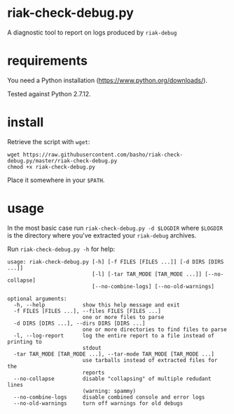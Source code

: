 # riak-check-debug.py
A diagnostic tool to report on logs produced by `riak-debug`

# requirements

You need a Python installation (https://www.python.org/downloads/).

Tested against Python 2.7.12.

# install

Retrieve the script with `wget`:

```shell
wget https://raw.githubusercontent.com/basho/riak-check-debug.py/master/riak-check-debug.py
chmod +x riak-check-debug.py
```

Place it somewhere in your `$PATH`.

# usage

In the most basic case run `riak-check-debug.py -d $LOGDIR` where `$LOGDIR` is the directory where you've extracted your `riak-debug` archives.

Run `riak-check-debug.py -h` for help:

```shell
usage: riak-check-debug.py [-h] [-f FILES [FILES ...]] [-d DIRS [DIRS ...]]
                           [-l] [-tar TAR_MODE [TAR_MODE ...]] [--no-collapse]
                           [--no-combine-logs] [--no-old-warnings]

optional arguments:
  -h, --help            show this help message and exit
  -f FILES [FILES ...], --files FILES [FILES ...]
                        one or more files to parse
  -d DIRS [DIRS ...], --dirs DIRS [DIRS ...]
                        one or more directories to find files to parse
  -l, --log-report      log the entire report to a file instead of printing to
                        stdout
  -tar TAR_MODE [TAR_MODE ...], --tar-mode TAR_MODE [TAR_MODE ...]
                        use tarballs instead of extracted files for the
                        reports
  --no-collapse         disable "collapsing" of multiple redudant lines
                        (warning: spammy)
  --no-combine-logs     disable combined console and error logs
  --no-old-warnings     turn off warnings for old debugs
```
